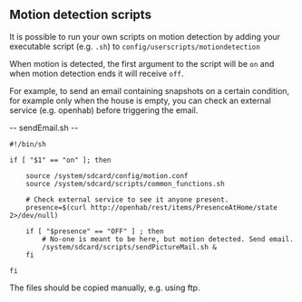 ## Motion detection scripts

It is possible to run your own scripts on motion detection by adding your executable script (e.g. `.sh`)
to `config/userscripts/motiondetection`

When motion is detected, the first argument to the script will be `on` and when motion detection
ends it will receive `off`.

For example, to send an email containing snapshots on a certain condition, for example 
only when the house is empty, you can check an external service (e.g. openhab)
before triggering the email. 

-- sendEmail.sh --

```$sh
#!/bin/sh

if [ "$1" == "on" ]; then

    source /system/sdcard/config/motion.conf
    source /system/sdcard/scripts/common_functions.sh

    # Check external service to see it anyone present.
    presence=$(curl http://openhab/rest/items/PresenceAtHome/state 2>/dev/null)

    if [ "$presence" == "OFF" ] ; then
        # No-one is meant to be here, but motion detected. Send email.
        /system/sdcard/scripts/sendPictureMail.sh &
    fi

fi
```

The files should be copied manually, e.g. using ftp.
